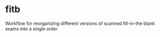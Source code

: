 # fitb
Workflow for reorganizing different versions of scanned fill-in-the blank exams into a single order

